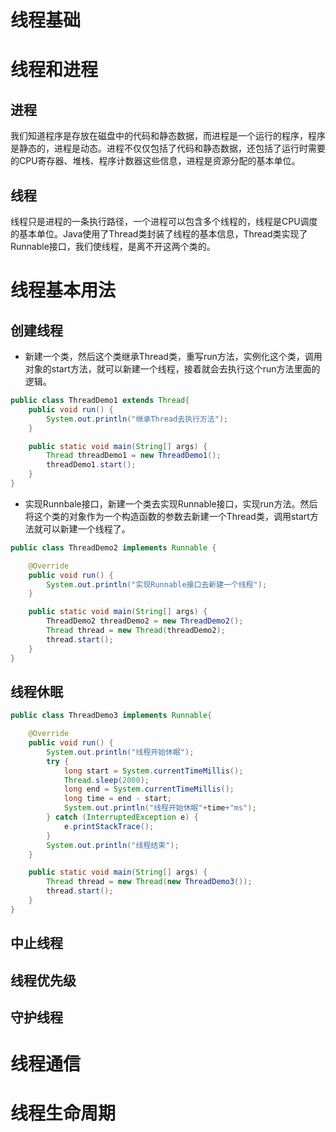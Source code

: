 # 线程基础

# 线程和进程

## 进程

我们知道程序是存放在磁盘中的代码和静态数据，而进程是一个运行的程序，程序是静态的，进程是动态。进程不仅仅包括了代码和静态数据，还包括了运行时需要的CPU寄存器、堆栈、程序计数器这些信息，进程是资源分配的基本单位。

## 线程

线程只是进程的一条执行路径，一个进程可以包含多个线程的，线程是CPU调度的基本单位。Java使用了Thread类封装了线程的基本信息，Thread类实现了Runnable接口，我们使线程，是离不开这两个类的。

# 线程基本用法

## 创建线程
- 新建一个类，然后这个类继承Thread类，重写run方法，实例化这个类，调用对象的start方法，就可以新建一个线程，接着就会去执行这个run方法里面的逻辑。

```java
public class ThreadDemo1 extends Thread{
    public void run() {
        System.out.println("继承Thread去执行方法");
    }

    public static void main(String[] args) {
        Thread threadDemo1 = new ThreadDemo1();
        threadDemo1.start();
    }
}
```

- 实现Runnbale接口，新建一个类去实现Runnable接口，实现run方法。然后将这个类的对象作为一个构造函数的参数去新建一个Thread类，调用start方法就可以新建一个线程了。
```java
public class ThreadDemo2 implements Runnable {

    @Override
    public void run() {
        System.out.println("实现Runnable接口去新建一个线程");
    }

    public static void main(String[] args) {
        ThreadDemo2 threadDemo2 = new ThreadDemo2();
        Thread thread = new Thread(threadDemo2);
        thread.start();
    }
}
```


## 线程休眠
```java
public class ThreadDemo3 implements Runnable{

    @Override
    public void run() {
        System.out.println("线程开始休眠");
        try {
            long start = System.currentTimeMillis();
            Thread.sleep(2000);
            long end = System.currentTimeMillis();
            long time = end - start;
            System.out.println("线程开始休眠"+time+"ms");
        } catch (InterruptedException e) {
            e.printStackTrace();
        }
        System.out.println("线程结束");
    }

    public static void main(String[] args) {
        Thread thread = new Thread(new ThreadDemo3());
        thread.start();
    }
}
```

## 中止线程

## 线程优先级

## 守护线程

# 线程通信

# 线程生命周期







